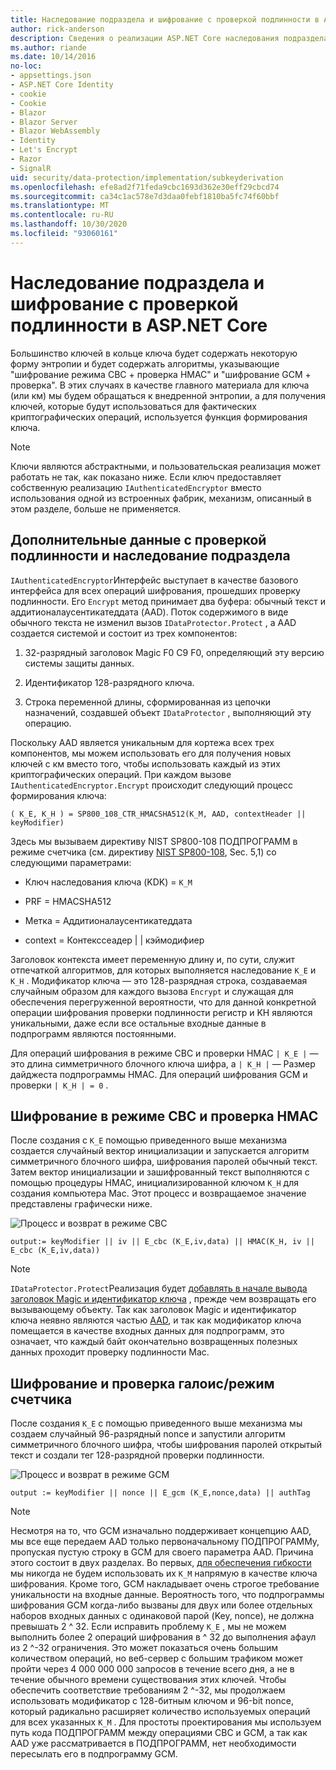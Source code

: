 ```yaml
---
title: Наследование подраздела и шифрование с проверкой подлинности в ASP.NET Core
author: rick-anderson
description: Сведения о реализации ASP.NET Core наследования подраздела защиты данных и шифрования с проверкой подлинности.
ms.author: riande
ms.date: 10/14/2016
no-loc:
- appsettings.json
- ASP.NET Core Identity
- cookie
- Cookie
- Blazor
- Blazor Server
- Blazor WebAssembly
- Identity
- Let's Encrypt
- Razor
- SignalR
uid: security/data-protection/implementation/subkeyderivation
ms.openlocfilehash: efe8ad2f71feda9cbc1693d362e30eff29cbcd74
ms.sourcegitcommit: ca34c1ac578e7d3daa0febf1810ba5fc74f60bbf
ms.translationtype: MT
ms.contentlocale: ru-RU
ms.lasthandoff: 10/30/2020
ms.locfileid: "93060161"
---
```

# <a name="subkey-derivation-and-authenticated-encryption-in-aspnet-core"></a>Наследование подраздела и шифрование с проверкой подлинности в ASP.NET Core

<a name="data-protection-implementation-subkey-derivation"></a>

Большинство ключей в кольце ключа будет содержать некоторую форму энтропии и будет содержать алгоритмы, указывающие "шифрование режима CBC + проверка HMAC" и "шифрование GCM + проверка". В этих случаях в качестве главного материала для ключа (или км) мы будем обращаться к внедренной энтропии, а для получения ключей, которые будут использоваться для фактических криптографических операций, используется функция формирования ключа.

> [!NOTE]
> Ключи являются абстрактными, и пользовательская реализация может работать не так, как показано ниже. Если ключ предоставляет собственную реализацию `IAuthenticatedEncryptor` вместо использования одной из встроенных фабрик, механизм, описанный в этом разделе, больше не применяется.

<a name="data-protection-implementation-subkey-derivation-aad"></a>

## <a name="additional-authenticated-data-and-subkey-derivation"></a>Дополнительные данные с проверкой подлинности и наследование подраздела

`IAuthenticatedEncryptor`Интерфейс выступает в качестве базового интерфейса для всех операций шифрования, прошедших проверку подлинности. Его `Encrypt` метод принимает два буфера: обычный текст и аддитионалаусентикатеддата (AAD). Поток содержимого в виде обычного текста не изменил вызов `IDataProtector.Protect` , а AAD создается системой и состоит из трех компонентов:

1. 32-разрядный заголовок Magic F0 C9 F0, определяющий эту версию системы защиты данных.

2. Идентификатор 128-разрядного ключа.

3. Строка переменной длины, сформированная из цепочки назначений, создавшей объект `IDataProtector` , выполняющий эту операцию.

Поскольку AAD является уникальным для кортежа всех трех компонентов, мы можем использовать его для получения новых ключей с км вместо того, чтобы использовать каждый из этих криптографических операций. При каждом вызове `IAuthenticatedEncryptor.Encrypt` происходит следующий процесс формирования ключа:

`( K_E, K_H ) = SP800_108_CTR_HMACSHA512(K_M, AAD, contextHeader || keyModifier)`

Здесь мы вызываем директиву NIST SP800-108 ПОДПРОГРАММ в режиме счетчика (см. директиву [NIST SP800-108](https://nvlpubs.nist.gov/nistpubs/Legacy/SP/nistspecialpublication800-108.pdf), Sec. 5,1) со следующими параметрами:

* Ключ наследования ключа (KDK) = `K_M`

* PRF = HMACSHA512

* Метка = Аддитионалаусентикатеддата

* context = Контекссеадер | | кэймодифиер

Заголовок контекста имеет переменную длину и, по сути, служит отпечаткой алгоритмов, для которых выполняется наследование `K_E` и `K_H` . Модификатор ключа — это 128-разрядная строка, создаваемая случайным образом для каждого вызова `Encrypt` и служащая для обеспечения перегруженной вероятности, что для данной конкретной операции шифрования проверки подлинности регистр и KH являются уникальными, даже если все остальные входные данные в подпрограмм являются постоянными.

Для операций шифрования в режиме CBC и проверки HMAC `| K_E |` — это длина симметричного блочного ключа шифра, а `| K_H |` — Размер дайджеста подпрограммы HMAC. Для операций шифрования GCM и проверки `| K_H | = 0` .

## <a name="cbc-mode-encryption--hmac-validation"></a>Шифрование в режиме CBC и проверка HMAC

После создания с `K_E` помощью приведенного выше механизма создается случайный вектор инициализации и запускается алгоритм симметричного блочного шифра, шифрования паролей обычный текст. Затем вектор инициализации и зашифрованный текст выполняются с помощью процедуры HMAC, инициализированной ключом `K_H` для создания компьютера Mac. Этот процесс и возвращаемое значение представлены графически ниже.

![Процесс и возврат в режиме CBC](subkeyderivation/_static/cbcprocess.png)

`output:= keyModifier || iv || E_cbc (K_E,iv,data) || HMAC(K_H, iv || E_cbc (K_E,iv,data))`

> [!NOTE]
> `IDataProtector.Protect`Реализация будет [добавлять в начале вывода заголовок Magic и идентификатор ключа](xref:security/data-protection/implementation/authenticated-encryption-details) , прежде чем возвращать его вызывающему объекту. Так как заголовок Magic и идентификатор ключа неявно являются частью [AAD](xref:security/data-protection/implementation/subkeyderivation#data-protection-implementation-subkey-derivation-aad), и так как модификатор ключа помещается в качестве входных данных для подпрограмм, это означает, что каждый байт окончательно возвращенных полезных данных проходит проверку подлинности Mac.

## <a name="galoiscounter-mode-encryption--validation"></a>Шифрование и проверка галоис/режим счетчика

После создания `K_E` с помощью приведенного выше механизма мы создаем случайный 96-разрядный nonce и запустили алгоритм симметричного блочного шифра, чтобы шифрования паролей открытый текст и создали тег 128-разрядной проверки подлинности.

![Процесс и возврат в режиме GCM](subkeyderivation/_static/galoisprocess.png)

`output := keyModifier || nonce || E_gcm (K_E,nonce,data) || authTag`

> [!NOTE]
> Несмотря на то, что GCM изначально поддерживает концепцию AAD, мы все еще передаем AAD только первоначальному ПОДПРОГРАММу, пропуская пустую строку в GCM для своего параметра AAD. Причина этого состоит в двух разделах. Во первых, [для обеспечения гибкости](xref:security/data-protection/implementation/context-headers#data-protection-implementation-context-headers) мы никогда не будем использовать их `K_M` напрямую в качестве ключа шифрования. Кроме того, GCM накладывает очень строгое требование уникальности на входные данные. Вероятность того, что подпрограммы шифрования GCM когда-либо вызваны для двух или более отдельных наборов входных данных с одинаковой парой (Key, nonce), не должна превышать 2 ^ 32. Если исправить проблему `K_E` , мы не можем выполнить более 2 операций шифрования в ^ 32 до выполнения афаул из 2 ^-32 ограничения. Это может показаться очень большим количеством операций, но веб-сервер с большим трафиком может пройти через 4 000 000 000 запросов в течение всего дня, а не в течение обычного времени существования этих ключей. Чтобы обеспечить соответствие требованиям 2 ^-32, мы продолжаем использовать модификатор с 128-битным ключом и 96-bit nonce, который радикально расширяет количество используемых операций для всех указанных `K_M` . Для простоты проектирования мы используем путь кода ПОДПРОГРАММ между операциями CBC и GCM, а так как AAD уже рассматривается в ПОДПРОГРАММ, нет необходимости пересылать его в подпрограмму GCM.
